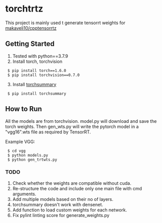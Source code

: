# torchtrtz

This project is mainly used t generate tensorrt weights for [makaveli10/cpptensorrtz](https://github.com/makaveli10/cpptensorrtz)


## Getting Started
1. Tested with python==3.7.9
2. Install torch, torchvision
```
 $ pip install torch==1.6.0
 $ pip install torchvision==0.7.0
```
3. Install [torchsummary](https://github.com/sksq96/pytorch-summary)
```
 $ pip install torchsummary
```

## How to Run
All the models are from torchvision.
model.py will download and save the torch weights. Then gen_wts.py will write the
pytorch model in a "vgg16".wts file as required by TensorRT.

Example VGG:
```
 $ cd vgg
 $ python models.py
 $ python gen_trtwts.py
```


### TODO
1. Check whether the weights are compatible without cuda.
2. Re-structure the code and include only one main file with cmd arguments.
3. Add multiple models based on their no of layers.
4. torchsummary doesn't work with densenet.
5. Add function to load custom weights for each network. 
6. Fix pylint linting score for generate_weights.py